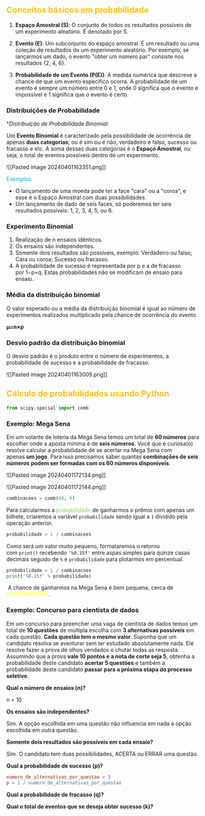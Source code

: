 
## <span style="color:#ffc000">Conceitos básicos em probabilidade</span> 

1. **Espaço Amostral (S)**: O conjunto de todos os resultados possíveis de um experimento aleatório. É denotado por S.
    
2. **Evento (E)**: Um subconjunto do espaço amostral. É um resultado ou uma coleção de resultados de um experimento aleatório. Por exemplo, se lançarmos um dado, o evento "obter um número par" consiste nos resultados {2, 4, 6}.
    
3. **Probabilidade de um Evento (P(E))**: A medida numérica que descreve a chance de que um evento específico ocorra. A probabilidade de um evento é sempre um número entre 0 e 1, onde 0 significa que o evento é impossível e 1 significa que o evento é certo.

### Distribuições de Probabilidade

**Distribuição de Probabilidade Binomial:*

Um **Evento Binomial** é caracterizado pela possibilidade de ocorrência de apenas **duas categorias**; ou é sim ou é não, verdadeiro e falso, sucesso ou fracasso e etc. A soma dessas duas categorias é o **Espaço Amostral**, ou seja, o total de eventos possíveis dentro de um experimento.

![[Pasted image 20240401162351.png]]

<span style="color:#00b0f0">Exemplos: </span>

- O lançamento de uma moeda pode ter a face "cara" ou a "coroa", e esse é o Espaço Amostral com duas possibilidades.
- Um lançamento de dado de seis faces, só poderemos ter seis resultados possíveis: 1, 2, 3, 4, 5, ou 6.

### Experimento Binomial

1. Realização de n ensaios idênticos.
2. Os ensaios são independentes.
3. Somente dois resultados são possíveis, exemplo: Verdadeiro ou falso; Cara ou coroa; Sucesso ou fracasso.
4. A probabilidade de sucesso é representada por p e a de fracasso por 1−p=q. Estas probabilidades não se modificam de ensaio para ensaio.

### Média da distribuição binomial

O valor esperado ou a média da distribuição binomial é igual ao número de experimentos realizados multiplicado pela chance de ocorrência do evento.

**μ=n×p**

### Desvio padrão da distribuição binomial

O desvio padrão é o produto entre o número de experimentos, a probabilidade de sucesso e a probabilidade de fracasso.

![[Pasted image 20240401163009.png]]

## <span style="color:#ffc000"></span> <span style="color:#ffc000">Cálculo de probabilidades usando Python</span>

```python
from scipy.special import comb
```

### Exemplo: Mega Sena

Em um volante de loteria da Mega Sena temos um total de **60 números** para escolher onde a aposta mínima é de **seis números**. Você que é curiosa(o) resolve calcular a probabilidade de se acertar na Mega Sena com apenas **um jogo**. Para isso precisamos saber quantas **combinações de seis números podem ser formadas com os 60 números disponíveis**.

![[Pasted image 20240401172134.png]]

![[Pasted image 20240401172144.png]]

```python
combinacoes = comb(60, 6)
```

Para calcularmos a <span style="color:#92d050">probabilidade</span> de ganharmos o prêmio com apenas um bilhete, criaremos a variável `probabilidade` sendo igual a `1` dividido pela operação anterior.

```python
probabilidade = 1 / combinacoes
```

Como será um valor muito pequeno, formataremos o retorno com `print()` recebendo `'%0.15f'` entre aspas simples para quinze casas decimais seguido de `%` e `probabilidade` para plotarmos em percentual.

```python
probabilidade = 1 / combinacoes
print('%0.15f' % probabilidade)
```

 A chance de ganharmos na Mega Sena é bem pequena, cerca de<span style="color:#ffff00"> 0,0000000199%</span>.
 
### Exemplo: Concurso para cientista de dados

Em um concurso para preencher uma vaga de cientista de dados temos um total de **10 questões** de múltipla escolha com **3 alternativas possíveis** em cada questão. **Cada questão tem o mesmo valor.** Suponha que um candidato resolva se aventurar sem ter estudado absolutamente nada. Ele resolve fazer a prova de olhos vendados e chutar todas as resposta. Assumindo que a prova **vale 10 pontos e a nota de corte seja 5**, obtenha a probabilidade deste candidato **acertar 5 questões** e também a probabilidade deste candidato **passar para a próxima etapa do processo seletivo**.

 **Qual o número de ensaios (n)?**

n = 10

**Os ensaios são independentes?**

 Sim. A opção escolhida em uma questão não influencia em nada a opção escolhida em outra questão.
 
**Somente dois resultados são possíveis em cada ensaio?**

Sim. O candidato tem duas possibilidades, ACERTA ou ERRAR uma questão.

**Qual a probabilidade de sucesso (p)?**

```makefile
numero_de_alternativas_por_questao = 3
p = 1 / numero_de_alternativas_por_questao
```

**Qual a probabilidade de fracasso (q)?**

**Qual o total de eventos que se deseja obter sucesso (k)?**

